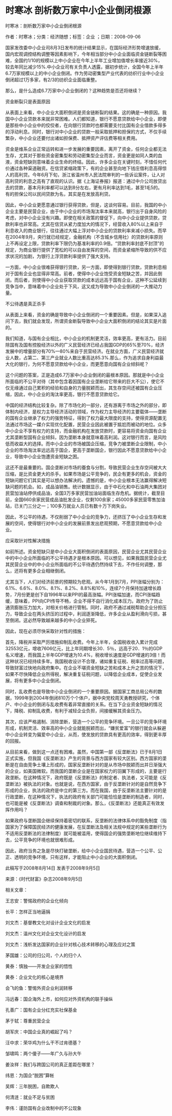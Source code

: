 # 时寒冰  剖析数万家中小企业倒闭根源  
  
时寒冰：剖析数万家中小企业倒闭根源  
作者：时寒冰；分类：经济随想；标签：企业 ；日期：2008-09-06  
国家发改委中小企业司8月3日发布的统计结果显示，在国际经济形势增速放缓，国内宏观调控结构调整等因素影响下，今年相当部分中小企业面临资金链断裂等困难，全国约1/10的规模以上中小企业在今年上半年工业增加值增长率接近30%，较去年同比减少15%.中小企业司有关负责人透露，据初步统计，全国今年上半年6.7万家规模以上的中小企业倒闭。作为劳动密集型产业代表的纺织行业中小企业倒闭超过1万多家，有2/3的纺织企业面临重整。  
那么，是什么造成6.7万家中小企业倒闭的？这种趋势是否还将继续？  
资金断裂只是表面原因  
从表面上来看，中小企业大面积倒闭是资金链断裂的结果。这的确是一种原因。我国中小企业贷款本来就非常困难。人们都知道，银行不愿意贷款给中小企业，即便是那些中小企业中的佼佼者，在向银行贷款时也都需要支付比国有企业借款多得多的浮动利息。同时，银行对中小企业的贷款一般采取抵押和担保的方式，不仅手续繁杂，中小企业还要付出诸如担保费、抵押资产评估费等相关费用。  
资金是维系企业正常运转和进一步发展的重要因素，离开了资金，任何企业都无法生存，尤其对于那些资金密集型和劳动密集型企业而言，资金更是如同人类的血液，资金短缺则意味着企业生命的终结。因此，许多企业在关键时刻，不惜任何代价通过各种渠道融资。在信贷紧缩政策下，有的企业甚至向地下钱庄借利息高得惊人的高利贷。今年6月下旬，浙江省温州市人民法院审判的一些诉讼案件，让人对高利贷的利息之高有了直观的认识。据《上海证券报》报道：通过中介公司放贷出去的贷款，基本月利率都可以达到8分左右，更有月利率达到1毛，甚至1毛5的。有的担保公司以民间贷款为名，其实是在发放高利贷。  
因此，中小企业更愿意通过银行获得贷款，但是，这谈何容易。目前，我国的中小企业主要是民营企业，由于中小企业的市场淘汰率本来就高，银行出于自身风险的考虑，对中小企业没有兴趣。即使在相关政策的督促下，向中小企业提供贷款，贷款利率也非常高。尤其在信贷从紧力度加大的情况下，经营收入80%以上来自于利息收入的商业银行，往往通过大幅上浮对中小企业的贷款利率来减小损失。而早在2004年9月，央行就已经规定，金融机构（不含城乡信用社）的贷款利率原则上不再设定上限，贷款利率下限仍为基准利率的0.9倍。“贷款利率封底不封顶”的规定，为商业银行提供了宽松的可以自由发挥的空间，而资金紧缩所导致的供不应求状况的加剧，为银行上浮贷款利率提供了强大支持。  
一方面，中小企业很难获得银行贷款，另一方面，即使得到银行贷款，贷款利息相对于国有企业也显得非常高。前者，使得中小企业饱受资金短缺之苦，并因此倒闭。而后者，则使得中小企业获取贷款的成本远远高于国有企业，这种不公延续到竞争当中，意味着中小企业处于下风，这又成为导致中小企业倒闭的一大推动力量。  
不公待遇是真正杀手  
从表面上来看，资金的确是导致中小企业倒闭的一个重要因素。但是，如果深入追问下去，我们就会发现，所谓资金断裂导致中小企业大面积倒闭的结论其实是片面的。  
我们知道，与国有企业相比，中小企业的机制更灵活，效率更高，更有活力。目前除国有及国有控股经济以外的广义民营经济已经占我国GDP的65%至70%，经济发展中的增量部分有70%—80%来自于民营经济。在就业方面，广义民营经济就业人数，占第二、第三产业就业人数比重高达85.3%.那么，作为追求自身利益最大化的银行，为何不愿意贷款给中小企业，而更愿意向国有企业倾斜呢？  
这个问题的答案，正是造成6.7万家中小企业倒闭的最根本原因。那就是中小企业所面临的不公平对待（其中包含着因国有企业垄断给它带来的巨大不公），使它不仅无缘通过自己累积的经验和自身的力量脱颖而出，其生存空间还被国有企业压缩，因此，中小企业的淘汰率更高，银行不愿意贷款给它。  
中国的经济结构比较复杂。除了市场化的一部分，还有游离于市场之外的部分，即体制内经济，是权力主导经济活动的领域，作为权力主导经济的主要载体——垄断的国有企业继承了权力的强势特征，得到了权力最大限度的支持，使得资源配置无法通过市场这一媒介实现优化配置，民营企业因此被置于尴尬而被动的地位。众多中小企业不享有权力的支持，而金融机构在发放贷款时，更容易将资金向国有企业尤其垄断型国有企业倾斜，因为垄断本身就意味着高利润。这对银行而言，是风险低而收益大的选择。而中小企业的市场被国企压缩，竞争力被垄断企业限制，中小企业的市场淘汰率远远高于国企，更高于垄断国企，银行因此不愿意贷款给中小企业，导致中小企业饱遭资金短缺之困。  
这还不是最重要的。国企垄断对市场的蚕食与分割，导致民营企业生存空间被大大压缩，是比资金更大的杀手。如果市场是公平竞争的，民企有更多的机会，资金的短缺问题它们其实是可以想办法解决的。遗憾的是，中小企业根本无法赢得解决短缺问题的机会。如，成品油销售。统计数据显示，由于中石化和中石油两大集团对民营加油站停供成品油，全国3万多家民营加油站面临生存危机。据统计，截至目前，全国660余家民营成品油批发企业，仅剩100余家；45000多家民营零售加油站，已关门三分之一；100多万就业人员已有数十万下岗失业。  
因此，不公平的待遇，不仅削弱了中小企业的竞争力，还挤压了中小企业生存和发展的空间，使得银行对中小企业的发展前景发出悲观预期，不愿意贷款给中小企业。  
应采取针对性解决措施  
如前所述。资金短缺只是中小企业大面积倒闭的表面原因，民营企业尤其民营企业中的中小企业所面临的不公平待遇才是根本原因。可以想见，如果我国民营企业尤其民营企业中的中小企业所面临的不公平待遇仍然持续下去，不作任何调整，那么，还将有更多企业相继倒闭。  
尤其当下，人们对经济前景的预期较为悲观。从今年1月到7月，PPI涨幅分别为：6.1%、6.6%、8.0%、8.1%、8.2%、8.8%和10%，连续7个月保持加速增长趋势，7月份更是创下自1996年以来PPI的最高涨幅。PPI涨幅加速，而CPI涨幅趋缓，意味着，PPI向CPI传导不畅，企业不得不自行消化成本压力。政府为了防止通货膨胀压力加大，对相关价格进行管制。同时，政府不通过减税帮助企业分担压力，导致企业在两头挤压的过程中，利润逐渐降低，许多企业从盈利滑向亏损，甚至倒闭。这必然导致越来越多的中小企业猝死。  
因此，现在必须尽快采取针对性的措施：  
首先，降税并采取严厉措施抑制乱收费。今年上半年，全国税收收入累计完成32553亿元，增收7606亿元，比上年同期增长30．5％，远高于20．1％的GDP名义增速，而我国上半年GDP增速为10.4%，税收增长速度是GDP增速的3倍！而这种状况已经持续多年。我国税收设计不合理，诸如重复征税、税率过高等问题，导致财富过快地向政府集中。在企业不堪资金短缺之苦和成本上升之苦的情况下，如果不尽快降低企业所得税，解决重复征税问题，以降低企业成本，促使企业发展，将有更多中小企业倒闭。  
同时，乱收费也是导致中小企业倒闭的一个重要原因。据国家工商总局公布的数据，1999年到2004年倒闭810万个个体户，据中央党校周天勇教授研究，个体户、中小企业的倒闭与乱收费有着非常直接的关系。在当下企业资金短缺的情况下，降税、抑制乱收费，有利于减轻企业负担，间接缓解其资金压力。  
其次，应该严格遏制、消除垄断，营造一个公平的竞争环境。一旦公平的竞争环境形成，机制灵活、效率高的中小企业就能脱颖而出，“嫌贫爱富”的银行就会从躲避中小企业转变为偏爱中小企业，从而，使发放的贷款具有更高的效率，得到更丰厚的回报。  
从目前来看，做到这一点还有困难。虽然，中国第一部《反垄断法》已于8月1日正式实施，但我国《反垄断法》产生的背景与西方国家有较大区别。西方国家的垄断是在自由竞争土壤上形成的，国家反垄断针对的是从市场中脱颖而出并日渐强大的企业，如美国微软。而我国的垄断企业是在国家权力的羽翼下形成的，主要是行政垄断。在这种情况下，政府既是《反垄断法》的制定者、执法者，又可能是《反垄断法》被执法的对象。也就是说，在西方国家，由于反垄断针对的是自然竞争下形成的企业，执法的政府是中立的第三方。而在我国，由于反垄断法主要针对的是行政垄断，在这种情况下，执法的政府有关部门可能恰恰是垄断的制造者，同时，也可能是被《反垄断法》调查和制裁的对象。那么，《反垄断法》还能真正有效发挥作用吗？  
如果政府与垄断国企继续保持着密切的联系，反垄断的法律体系中的豁免制度（指国家为了保障国民经济的健康发展，在反垄断法及相关法规中规定的某些垄断行为不适用反垄断法的法律制度）就可能被滥用，使得国企的强势垄断地位继续维持下去，公平竞争的环境也就很难形成。  
因此，政府当务之急是尽快打破垄断，给中小企业国民待遇，营造一个公平、公正、透明的竞争环境，只有这样，才能阻止中小企业的大面积倒闭。  
此稿写于2008年8月14日 发表于2008年9月5日  
来源：《时代财富》杂志2008年9月5日  
  
相关文章：  
王志安：警惕政府的企业化倾向  
长平：怎样正当地逼捐  
刘文杰：基督教文化对设计企业文化的启发  
刘文杰：温州文化对企业文化设计的启发  
刘文杰：浅析发达国家的企业针对核心技术转移的心理及应对之策  
茅国雄：公司的归公司，个人的归个人  
黄泰：慎独——开发企业家的悟性  
黄泰：企业文化的核心是境界  
会飞的鱼：警惕外资企业利润转移  
冯远春：国企海外上市，如何应对外资机构的联手操纵  
孔善广：国有企业分红充实社保基金  
茅于轼：尊重民营企业  
胡军庆：中国企业真的崛起了吗？  
汪中求：荣华鸡为什么干不过肯德基？  
邹啸鸣：两个傻子——年广久与孙大午  
姜汝祥：我们与跨国公司的真正差距在哪里？  
纬恩：为国企“脱困”算帐  
吴辉：三年脱困，自欺欺人  
何清涟：就业不足与贫困  
李伟：谨防国有企业改制中的不公现象
